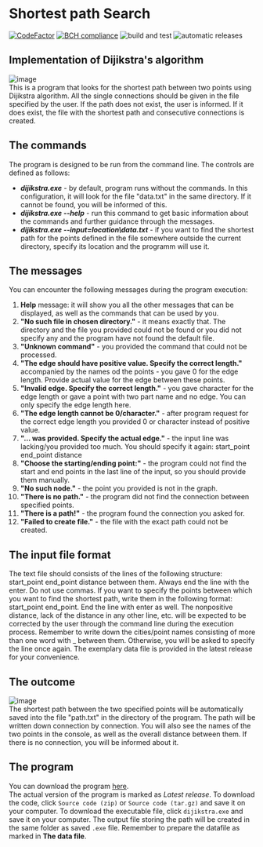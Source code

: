 # Shortest path Search
[![CodeFactor](https://www.codefactor.io/repository/github/amrukwa/shortest_path/badge)](https://www.codefactor.io/repository/github/amrukwa/shortest_path) [![BCH compliance](https://bettercodehub.com/edge/badge/amrukwa/shortest_path?branch=main)](https://bettercodehub.com/) ![build and test](https://github.com/amrukwa/shortest_path/workflows/build%20and%20test/badge.svg) ![automatic releases](https://github.com/amrukwa/shortest_path/workflows/automatic%20releases/badge.svg)  
## Implementation of Dijikstra's algorithm
![image](https://user-images.githubusercontent.com/57860857/98136848-a757c280-1ec1-11eb-978c-b271e5fdada2.png)  
This is a program that looks for the shortest path between two points using Dijikstra algorithm. All the single connections should be given in the file specified by the user. If the path does not exist, the user is informed. If it does exist, the file with the shortest path and consecutive connections is created.
## The commands
The program is designed to be run from the command line. The controls are defined as follows:
* **_dijikstra.exe_** - by default, program runs without the commands. In this configuration, it will look for the file "data.txt" in the same directory. If it cannot be found, you will be informed of this.
* **_dijikstra.exe --help_** - run this command to get basic information about the commands and further guidance through the messages.
* **_dijikstra.exe --input=location\data.txt_** - if you want to find the shortest path for the points defined in the file somewhere outside the current directory, specify its location and the programm will use it.
## The messages
You can encounter the following messages during the program execution:
1. **Help** message: it will show you all the other messages that can be displayed, as well as the commands that can be used by you.
2. **"No such file in chosen directory."** - it means exactly that. The directory and the file you provided could not be found or you did not specify any and the program have not found the default file.
3. **"Unknown command"** - you provided the command that could not be processed.
4. **"The edge should have positive value. Specify the correct length."** accompanied by the names od the points - you gave 0 for the edge length. Provide actual value for the edge between these points.
5. **"Invalid edge. Specify the correct length."** - you gave character for the edge length or gave a point with two part name and no edge. You can only specify the edge length here.
6. **"The edge length cannot be 0/character."** - after program request for the correct edge length you provided 0 or character instead of positive value.
7. **"... was provided. Specify the actual edge."** - the input line was lacking/you provided too much. You should specify it again: start_point end_point distance
8. **"Choose the starting/ending point:"** - the program could not find the start and end points in the last line of the input, so you should provide them manually.
9. **"No such node."** - the point you provided is not in the graph.
10. **"There is no path."** - the program did not find the connection between specified points.
11. **"There is a path!"** - the program found the connection you asked for.
12. **"Failed to create file."** - the file with the exact path could not be created.
## The input file format
The text file should consists of the lines of the following structure: start_point end_point distance between them. Always end the line with the enter. Do not use commas. If you want to specify the points between which you want to find the shortest path, write them in the following format: start_point end_point. End the line with enter as well. The nonpositive distance, lack of the distance in any other line, etc. will be expected to be corrected by the user through the command line during the execution process. Remember to write down the cities/point names consisting of more than one word with _ between them. Otherwise, you will be asked to specify the line once again. The exemplary data file is provided in the latest release for your convenience.
## The outcome
![image](https://user-images.githubusercontent.com/57860857/98137541-63b18880-1ec2-11eb-9cf1-236e98497a55.png)  
The shortest path between the two specified points will be automatically saved into the file "path.txt" in the directory of the program. The path will be written down connection by connection. You will also see the names of the two points in the console, as well as the overall distance between them. If there is no connection, you will be informed about it. 
## The program
You can download the program [here](https://github.com/amrukwa/shortest_path/releases).  
The actual version of the program is marked as _Latest release_. To download the code, click `Source code (zip)` or `Source code (tar.gz)` and save it on your computer. To download the executable file, click `dijikstra.exe` and save it on your computer. The output file storing the path will be created in the same folder as saved `.exe` file. Remember to prepare the datafile as marked in **The data file**.